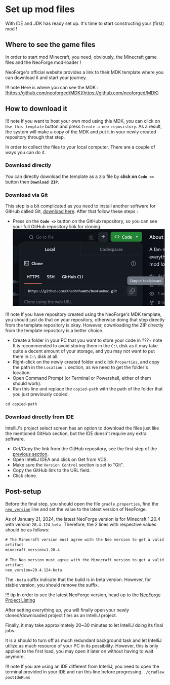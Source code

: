 # Set up mod files
With IDE and JDK has ready set up. It's time to start constructing your (first) mod !

## Where to see the game files
In order to start mod Minecraft, you need, obviously, the Minecraft game files and the NeoForge mod-loader !

NeoForge's official website provides a link to their MDK template where you can download it and start your journey.

!!! note
    Here is where you can see the MDK : [https://github.com/neoforged/MDK](https://github.com/neoforged/MDK)

## How to download it
!!! note 
    If you want to host your own mod using this MDK, you can click on `Use this template` button and press `Create a new reposistory`. As a result, the system will make a copy of the MDK and put it in your newly created repository through that step.

In order to collect the files to your local computer. There are a couple of ways you can do it.

### Download directly
You can directly download the template as a zip file by **click on `Code <>`** button then **`Download ZIP`**.

### Download via Git
This step is a bit complicated as you need to install another software for GitHub called Git, [download here](https://git-scm.com/downloads). After that follow these steps :

- Press on the **`Code <>`** button on the GitHub repository, so you can see your full GitHub repository link for cloning. ![](img/copy_link.png)

!!! note
    If you have repository created using the NeoForge's MDK template, you should just do that on your repository, otherwise doing that step directly from the template repository is okay. However, downloading the ZIP directly from the template repository is a better choice.
- Create a folder in your PC that you want to store your code in
???+ note
    It is recommended to avoid storing them in the `C:\` disk as it may take quite a decent amount of your storage, and you may not want to put them in `C:\` disk at all.
- Right-click on the newly created folder and click `Properties`, and copy the path in the `Location :` section, as we need to get the folder's location.
- Open Command Prompt (or Terminal or Powershell, either of them should work).
- Run this line and replace the `copied-path` with the path of the folder that you just previously copied.

``` commandline
cd copied-path
```

### Download directly from IDE
IntelliJ's project select screen has an option to download the files just like the mentioned GitHub section, but the IDE doesn't require any extra software.

* Get/Copy the link from the GitHub repository, see the first step of the [previous section](#download-via-git).
* Open IntelliJ IDEA and click on Get from VCS.
* Make sure the `Version Control` section is set to "Git".
* Copy the GitHub link to the URL field.
* Click clone.

## Post-setup
Before the final step, you should open the file `gradle.properties`, find the [`neo_version`](https://github.com/neoforged/MDK/blob/b54556b8ecf90694a09cd753b4e00460e6d3765f/gradle.properties#L19C1-L19C25) line and set the value to the latest version of NeoForge.

As of January 21, 2024, the latest NeoForge version is for Minecraft 1.20.4 with version `20.4.124-beta`. Therefore, the 2 lines with respective values should be as follows:

```properties title="gradle.properties"
# The Minecraft version must agree with the Neo version to get a valid artifact
minecraft_version=1.20.4

# The Neo version must agree with the Minecraft version to get a valid artifact
neo_version=20.4.124-beta
```
The `-beta` suffix indicate that the build is in beta version. However, for stable version, 
    you should remove the suffix.


!!! tip
    In order to see the latest NeoForge version, head up to the [NeoForge Project Listing](https://projects.neoforged.net/neoforged/neoforge)
    

After setting everything up, you will finally open your newly cloned/downloaded project files as an IntelliJ project.

Finally, it may take approximately 20~30 minutes to let IntelliJ doing its final jobs.

It is a should to turn off as much redundant background task and let IntelliJ utilize as much resource of your PC in its possibility. However, this is only applied to the first load, you may open it later on without having to wait anymore.

!!! note
    If you are using an IDE different from IntelliJ, you need to open the terminal provided in your IDE and run this line before progressing.
    ```
    ./gradlew postIdeRuns
    ```